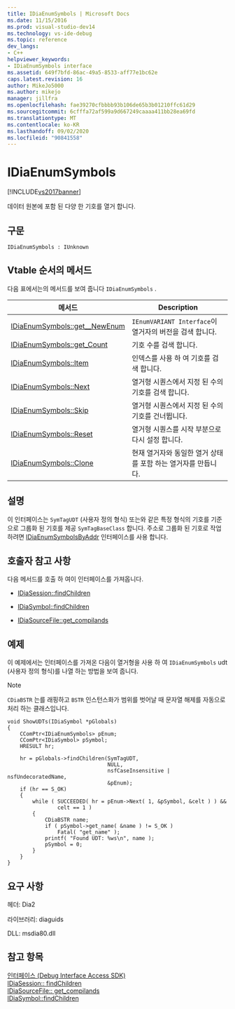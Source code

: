 ```yaml
---
title: IDiaEnumSymbols | Microsoft Docs
ms.date: 11/15/2016
ms.prod: visual-studio-dev14
ms.technology: vs-ide-debug
ms.topic: reference
dev_langs:
- C++
helpviewer_keywords:
- IDiaEnumSymbols interface
ms.assetid: 649f7bfd-86ac-49a5-8533-aff77e1bc62e
caps.latest.revision: 16
author: MikeJo5000
ms.author: mikejo
manager: jillfra
ms.openlocfilehash: fae39270cfbbbb93b106de65b3b01210ffc61d29
ms.sourcegitcommit: 6cfffa72af599a9d667249caaaa411bb28ea69fd
ms.translationtype: MT
ms.contentlocale: ko-KR
ms.lasthandoff: 09/02/2020
ms.locfileid: "90841558"
---
```

# <a name="idiaenumsymbols"></a>IDiaEnumSymbols
[!INCLUDE[vs2017banner](../../includes/vs2017banner.md)]

데이터 원본에 포함 된 다양 한 기호를 열거 합니다.  
  
## <a name="syntax"></a>구문  
  
```  
IDiaEnumSymbols : IUnknown  
```  
  
## <a name="methods-in-vtable-order"></a>Vtable 순서의 메서드  
 다음 표에서는의 메서드를 보여 줍니다 `IDiaEnumSymbols` .  
  
|메서드|Description|  
|------------|-----------------|  
|[IDiaEnumSymbols::get__NewEnum](../../debugger/debug-interface-access/idiaenumsymbols-get-newenum.md)|`IEnumVARIANT Interface`이 열거자의 버전을 검색 합니다.|  
|[IDiaEnumSymbols::get_Count](../../debugger/debug-interface-access/idiaenumsymbols-get-count.md)|기호 수를 검색 합니다.|  
|[IDiaEnumSymbols::Item](../../debugger/debug-interface-access/idiaenumsymbols-item.md)|인덱스를 사용 하 여 기호를 검색 합니다.|  
|[IDiaEnumSymbols::Next](../../debugger/debug-interface-access/idiaenumsymbols-next.md)|열거형 시퀀스에서 지정 된 수의 기호를 검색 합니다.|  
|[IDiaEnumSymbols::Skip](../../debugger/debug-interface-access/idiaenumsymbols-skip.md)|열거형 시퀀스에서 지정 된 수의 기호를 건너뜁니다.|  
|[IDiaEnumSymbols::Reset](../../debugger/debug-interface-access/idiaenumsymbols-reset.md)|열거형 시퀀스를 시작 부분으로 다시 설정 합니다.|  
|[IDiaEnumSymbols::Clone](../../debugger/debug-interface-access/idiaenumsymbols-clone.md)|현재 열거자와 동일한 열거 상태를 포함 하는 열거자를 만듭니다.|  
  
## <a name="remarks"></a>설명  
 이 인터페이스는 `SymTagUDT` (사용자 정의 형식) 또는와 같은 특정 형식의 기호를 기준으로 그룹화 된 기호를 제공 `SymTagBaseClass` 합니다. 주소로 그룹화 된 기호로 작업 하려면 [IDiaEnumSymbolsByAddr](../../debugger/debug-interface-access/idiaenumsymbolsbyaddr.md) 인터페이스를 사용 합니다.  
  
## <a name="notes-for-callers"></a>호출자 참고 사항  
 다음 메서드를 호출 하 여이 인터페이스를 가져옵니다.  
  
- [IDiaSession::findChildren](../../debugger/debug-interface-access/idiasession-findchildren.md)  
  
- [IDiaSymbol::findChildren](../../debugger/debug-interface-access/idiasymbol-findchildren.md)  
  
- [IDiaSourceFile::get_compilands](../../debugger/debug-interface-access/idiasourcefile-get-compilands.md)  
  
## <a name="example"></a>예제  
 이 예제에서는 인터페이스를 가져온 다음이 열거형을 사용 하 여 `IDiaEnumSymbols` udt (사용자 정의 형식)를 나열 하는 방법을 보여 줍니다.  
  
> [!NOTE]
> `CDiaBSTR` 는를 래핑하고 `BSTR` 인스턴스화가 범위를 벗어날 때 문자열 해제를 자동으로 처리 하는 클래스입니다.  
  
```cpp#  
void ShowUDTs(IDiaSymbol *pGlobals)  
{  
    CComPtr<IDiaEnumSymbols> pEnum;  
    CComPtr<IDiaSymbol> pSymbol;  
    HRESULT hr;  
  
    hr = pGlobals->findChildren(SymTagUDT,  
                                NULL,  
                                nsfCaseInsensitive | nsfUndecoratedName,  
                                &pEnum);  
    if (hr == S_OK)  
    {  
        while ( SUCCEEDED( hr = pEnum->Next( 1, &pSymbol, &celt ) ) &&  
                celt == 1 )  
        {  
            CDiaBSTR name;  
            if ( pSymbol->get_name( &name ) != S_OK )  
                Fatal( "get_name" );  
            printf( "Found UDT: %ws\n", name );  
            pSymbol = 0;  
        }  
    }  
}  
```  
  
## <a name="requirements"></a>요구 사항  
 헤더: Dia2  
  
 라이브러리: diaguids  
  
 DLL: msdia80.dll  
  
## <a name="see-also"></a>참고 항목  
 [인터페이스 (Debug Interface Access SDK)](../../debugger/debug-interface-access/interfaces-debug-interface-access-sdk.md)   
 [IDiaSession:: findChildren](../../debugger/debug-interface-access/idiasession-findchildren.md)   
 [IDiaSourceFile:: get_compilands](../../debugger/debug-interface-access/idiasourcefile-get-compilands.md)   
 [IDiaSymbol::findChildren](../../debugger/debug-interface-access/idiasymbol-findchildren.md)
